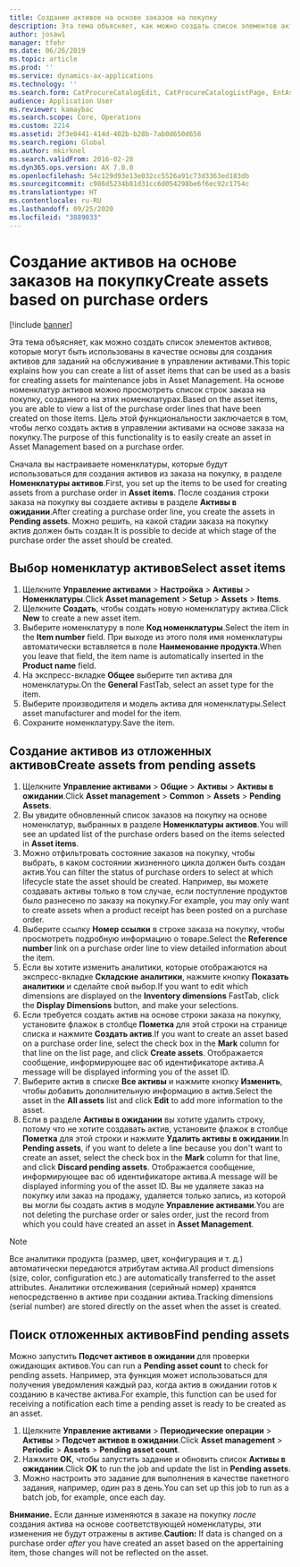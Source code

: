```yaml
---
title: Создание активов на основе заказов на покупку
description: Эта тема объясняет, как можно создать список элементов активов, которые могут быть использованы в качестве основы для создания активов для заданий на обслуживание в управлении активами.
author: josaw1
manager: tfehr
ms.date: 06/26/2019
ms.topic: article
ms.prod: ''
ms.service: dynamics-ax-applications
ms.technology: ''
ms.search.form: CatProcureCatalogEdit, CatProcureCatalogListPage, EntAssetObjectItem, EntAssetPendingAssets
audience: Application User
ms.reviewer: kamaybac
ms.search.scope: Core, Operations
ms.custom: 2214
ms.assetid: 2f3e0441-414d-402b-b28b-7ab0d650d658
ms.search.region: Global
ms.author: mkirknel
ms.search.validFrom: 2016-02-28
ms.dyn365.ops.version: AX 7.0.0
ms.openlocfilehash: 54c129d93e13e032cc5526a91c73d3363ed183db
ms.sourcegitcommit: c986d5234b81d31cc6d054298be6f6ec92c1754c
ms.translationtype: HT
ms.contentlocale: ru-RU
ms.lasthandoff: 09/25/2020
ms.locfileid: "3889033"
---
```

# <a name="create-assets-based-on-purchase-orders"></a><span data-ttu-id="057a6-103">Создание активов на основе заказов на покупку</span><span class="sxs-lookup"><span data-stu-id="057a6-103">Create assets based on purchase orders</span></span>

[!include [banner](../../includes/banner.md)]

 

<span data-ttu-id="057a6-104">Эта тема объясняет, как можно создать список элементов активов, которые могут быть использованы в качестве основы для создания активов для заданий на обслуживание в управлении активами.</span><span class="sxs-lookup"><span data-stu-id="057a6-104">This topic explains how you can create a list of asset items that can be used as a basis for creating assets for maintenance jobs in Asset Management.</span></span> <span data-ttu-id="057a6-105">На основе номенклатур активов можно просмотреть список строк заказа на покупку, созданного на этих номенклатурах.</span><span class="sxs-lookup"><span data-stu-id="057a6-105">Based on the asset items, you are able to view a list of the purchase order lines that have been created on those items.</span></span> <span data-ttu-id="057a6-106">Цель этой функциональности заключается в том, чтобы легко создать актив в управлении активами на основе заказа на покупку.</span><span class="sxs-lookup"><span data-stu-id="057a6-106">The purpose of this functionality is to easily create an asset in Asset Management based on a purchase order.</span></span>

<span data-ttu-id="057a6-107">Сначала вы настраиваете номенклатуры, которые будут использоваться для создания активов из заказа на покупку, в разделе **Номенклатуры активов**.</span><span class="sxs-lookup"><span data-stu-id="057a6-107">First, you set up the items to be used for creating assets from a purchase order in **Asset items**.</span></span> <span data-ttu-id="057a6-108">После создания строки заказа на покупку вы создаете активы в разделе **Активы в ожидании**.</span><span class="sxs-lookup"><span data-stu-id="057a6-108">After creating a purchase order line, you create the assets in **Pending assets**.</span></span> <span data-ttu-id="057a6-109">Можно решить, на какой стадии заказа на покупку актив должен быть создан.</span><span class="sxs-lookup"><span data-stu-id="057a6-109">It is possible to decide at which stage of the purchase order the asset should be created.</span></span>


## <a name="select-asset-items"></a><span data-ttu-id="057a6-110">Выбор номенклатур активов</span><span class="sxs-lookup"><span data-stu-id="057a6-110">Select asset items</span></span>

1. <span data-ttu-id="057a6-111">Щелкните **Управление активами** > **Настройка** > **Активы** > **Номенклатуры**.</span><span class="sxs-lookup"><span data-stu-id="057a6-111">Click **Asset management** > **Setup** > **Assets** > **Items**.</span></span>
2. <span data-ttu-id="057a6-112">Щелкните **Создать**, чтобы создать новую номенклатуру актива.</span><span class="sxs-lookup"><span data-stu-id="057a6-112">Click **New** to create a new asset item.</span></span>
3. <span data-ttu-id="057a6-113">Выберите номенклатуру в поле **Код номенклатуры**.</span><span class="sxs-lookup"><span data-stu-id="057a6-113">Select the item in the **Item number** field.</span></span> <span data-ttu-id="057a6-114">При выходе из этого поля имя номенклатуры автоматически вставляется в поле **Наименование продукта**.</span><span class="sxs-lookup"><span data-stu-id="057a6-114">When you leave that field, the item name is automatically inserted in the **Product name** field.</span></span>
4. <span data-ttu-id="057a6-115">На экспресс-вкладке **Общее** выберите тип актива для номенклатуры.</span><span class="sxs-lookup"><span data-stu-id="057a6-115">On the **General** FastTab, select an asset type for the item.</span></span>
5. <span data-ttu-id="057a6-116">Выберите производителя и модель актива для номенклатуры.</span><span class="sxs-lookup"><span data-stu-id="057a6-116">Select asset manufacturer and model for the item.</span></span>
6. <span data-ttu-id="057a6-117">Сохраните номенклатуру.</span><span class="sxs-lookup"><span data-stu-id="057a6-117">Save the item.</span></span>


## <a name="create-assets-from-pending-assets"></a><span data-ttu-id="057a6-118">Создание активов из отложенных активов</span><span class="sxs-lookup"><span data-stu-id="057a6-118">Create assets from pending assets</span></span>

1. <span data-ttu-id="057a6-119">Щелкните **Управление активами** > **Общие** > **Активы** > **Активы в ожидании**.</span><span class="sxs-lookup"><span data-stu-id="057a6-119">Click **Asset management** > **Common** > **Assets** > **Pending Assets**.</span></span>
2. <span data-ttu-id="057a6-120">Вы увидите обновленный список заказов на покупку на основе номенклатур, выбранных в разделе **Номенклатуры активов**.</span><span class="sxs-lookup"><span data-stu-id="057a6-120">You will see an updated list of the purchase orders based on the items selected in **Asset items**.</span></span>
3. <span data-ttu-id="057a6-121">Можно отфильтровать состояние заказов на покупку, чтобы выбрать, в каком состоянии жизненного цикла должен быть создан актив.</span><span class="sxs-lookup"><span data-stu-id="057a6-121">You can filter the status of purchase orders to select at which lifecycle state the asset should be created.</span></span> <span data-ttu-id="057a6-122">Например, вы можете создавать активы только в том случае, если поступление продуктов было разнесено по заказу на покупку.</span><span class="sxs-lookup"><span data-stu-id="057a6-122">For example, you may only want to create assets when a product receipt has been posted on a purchase order.</span></span>
4. <span data-ttu-id="057a6-123">Выберите ссылку **Номер ссылки** в строке заказа на покупку, чтобы просмотреть подробную информацию о товаре.</span><span class="sxs-lookup"><span data-stu-id="057a6-123">Select the **Reference number** link on a purchase order line to view detailed information about the item.</span></span>
5. <span data-ttu-id="057a6-124">Если вы хотите изменить аналитики, которые отображаются на экспресс-вкладке **Складские аналитики**, нажмите кнопку **Показать аналитики** и сделайте свой выбор.</span><span class="sxs-lookup"><span data-stu-id="057a6-124">If you want to edit which dimensions are displayed on the **Inventory dimensions** FastTab, click the **Display Dimensions** button, and make your selections.</span></span>
6. <span data-ttu-id="057a6-125">Если требуется создать актив на основе строки заказа на покупку, установите флажок в столбце **Пометка** для этой строки на странице списка и нажмите **Создать актив**.</span><span class="sxs-lookup"><span data-stu-id="057a6-125">If you want to create an asset based on a purchase order line, select the check box in the **Mark** column for that line on the list page, and click **Create assets**.</span></span> <span data-ttu-id="057a6-126">Отображается сообщение, информирующее вас об идентификаторе актива.</span><span class="sxs-lookup"><span data-stu-id="057a6-126">A message will be displayed informing you of the asset ID.</span></span>
7. <span data-ttu-id="057a6-127">Выберите актив в списке **Все активы** и нажмите кнопку **Изменить**, чтобы добавить дополнительную информацию в актив.</span><span class="sxs-lookup"><span data-stu-id="057a6-127">Select the asset in the **All assets** list and click **Edit** to add more information to the asset.</span></span>
8. <span data-ttu-id="057a6-128">Если в разделе **Активы в ожидании** вы хотите удалить строку, потому что не хотите создавать актив, установите флажок в столбце **Пометка** для этой строки и нажмите **Удалить активы в ожидании**.</span><span class="sxs-lookup"><span data-stu-id="057a6-128">In **Pending assets**, if you want to delete a line because you don't want to create an asset, select the check box in the **Mark** column for that line, and click **Discard pending assets**.</span></span> <span data-ttu-id="057a6-129">Отображается сообщение, информирующее вас об идентификаторе актива.</span><span class="sxs-lookup"><span data-stu-id="057a6-129">A message will be displayed informing you of the asset ID.</span></span> <span data-ttu-id="057a6-130">Вы не удаляете заказ на покупку или заказ на продажу, удаляется только запись, из которой вы могли бы создать актив в модуле **Управление активами**.</span><span class="sxs-lookup"><span data-stu-id="057a6-130">You are not deleting the purchase order or sales order, just the record from which you could have created an asset in **Asset Management**.</span></span>

>[!NOTE]
><span data-ttu-id="057a6-131">Все аналитики продукта (размер, цвет, конфигурация и т. д.) автоматически передаются атрибутам актива.</span><span class="sxs-lookup"><span data-stu-id="057a6-131">All product dimensions (size, color, configuration etc.) are automatically transferred to the asset attributes.</span></span> <span data-ttu-id="057a6-132">Аналитики отслеживания (серийный номер) хранятся непосредственно в активе при создании актива.</span><span class="sxs-lookup"><span data-stu-id="057a6-132">Tracking dimensions (serial number) are stored directly on the asset when the asset is created.</span></span>


## <a name="find-pending-assets"></a><span data-ttu-id="057a6-133">Поиск отложенных активов</span><span class="sxs-lookup"><span data-stu-id="057a6-133">Find pending assets</span></span>

<span data-ttu-id="057a6-134">Можно запустить **Подсчет активов в ожидании** для проверки ожидающих активов.</span><span class="sxs-lookup"><span data-stu-id="057a6-134">You can run a **Pending asset count** to check for pending assets.</span></span> <span data-ttu-id="057a6-135">Например, эта функция может использоваться для получения уведомления каждый раз, когда актив в ожидании готов к созданию в качестве актива.</span><span class="sxs-lookup"><span data-stu-id="057a6-135">For example, this function can be used for receiving a notification each time a pending asset is ready to be created as an asset.</span></span>

1. <span data-ttu-id="057a6-136">Щелкните **Управление активами** > **Периодические операции** > **Активы** > **Подсчет активов в ожидании**.</span><span class="sxs-lookup"><span data-stu-id="057a6-136">Click **Asset management** > **Periodic** > **Assets** > **Pending asset count**.</span></span>
2. <span data-ttu-id="057a6-137">Нажмите **OK**, чтобы запустить задание и обновить список **Активы в ожидании**.</span><span class="sxs-lookup"><span data-stu-id="057a6-137">Click **OK** to run the job and update the list in **Pending assets**.</span></span>
3. <span data-ttu-id="057a6-138">Можно настроить это задание для выполнения в качестве пакетного задания, например, один раз в день.</span><span class="sxs-lookup"><span data-stu-id="057a6-138">You can set up this job to run as a batch job, for example, once each day.</span></span>

<span data-ttu-id="057a6-139">**Внимание.** Если данные изменяются в заказе на покупку *после* создания актива на основе соответствующей номенклатуры, эти изменения не будут отражены в активе.</span><span class="sxs-lookup"><span data-stu-id="057a6-139">**Caution:** If data is changed on a purchase order *after* you have created an asset based on the appertaining item, those changes will not be reflected on the asset.</span></span>

